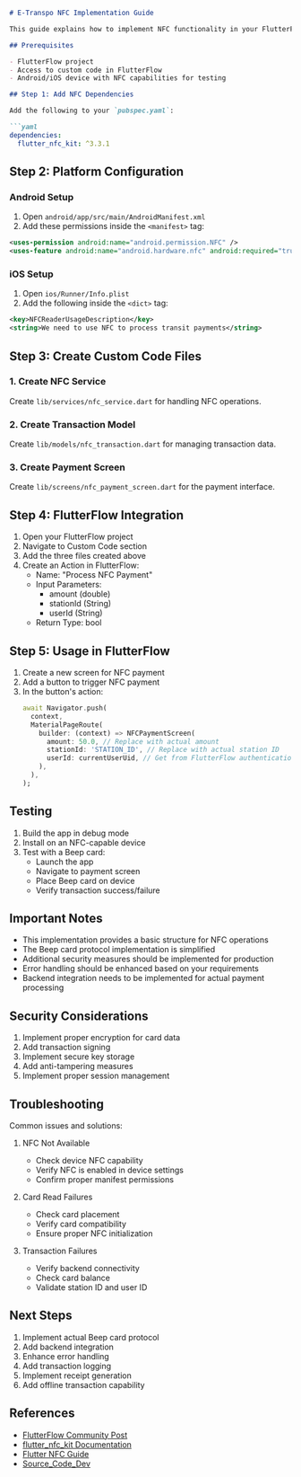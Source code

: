 ```markdown
# E-Transpo NFC Implementation Guide

This guide explains how to implement NFC functionality in your FlutterFlow E-Transpo application for handling Beep card transactions.

## Prerequisites

- FlutterFlow project
- Access to custom code in FlutterFlow
- Android/iOS device with NFC capabilities for testing

## Step 1: Add NFC Dependencies

Add the following to your `pubspec.yaml`:

```yaml
dependencies:
  flutter_nfc_kit: ^3.3.1
```

## Step 2: Platform Configuration

### Android Setup

1. Open `android/app/src/main/AndroidManifest.xml`
2. Add these permissions inside the `<manifest>` tag:

```xml
<uses-permission android:name="android.permission.NFC" />
<uses-feature android:name="android.hardware.nfc" android:required="true" />
```

### iOS Setup

1. Open `ios/Runner/Info.plist`
2. Add the following inside the `<dict>` tag:

```xml
<key>NFCReaderUsageDescription</key>
<string>We need to use NFC to process transit payments</string>
```

## Step 3: Create Custom Code Files

### 1. Create NFC Service
Create `lib/services/nfc_service.dart` for handling NFC operations.

### 2. Create Transaction Model
Create `lib/models/nfc_transaction.dart` for managing transaction data.

### 3. Create Payment Screen
Create `lib/screens/nfc_payment_screen.dart` for the payment interface.

## Step 4: FlutterFlow Integration

1. Open your FlutterFlow project
2. Navigate to Custom Code section
3. Add the three files created above
4. Create an Action in FlutterFlow:
   - Name: "Process NFC Payment"
   - Input Parameters:
     - amount (double)
     - stationId (String)
     - userId (String)
   - Return Type: bool

## Step 5: Usage in FlutterFlow

1. Create a new screen for NFC payment
2. Add a button to trigger NFC payment
3. In the button's action:
   ```dart
   await Navigator.push(
     context,
     MaterialPageRoute(
       builder: (context) => NFCPaymentScreen(
         amount: 50.0, // Replace with actual amount
         stationId: 'STATION_ID', // Replace with actual station ID
         userId: currentUserUid, // Get from FlutterFlow authentication
       ),
     ),
   );
   ```

## Testing

1. Build the app in debug mode
2. Install on an NFC-capable device
3. Test with a Beep card:
   - Launch the app
   - Navigate to payment screen
   - Place Beep card on device
   - Verify transaction success/failure

## Important Notes

- This implementation provides a basic structure for NFC operations
- The Beep card protocol implementation is simplified
- Additional security measures should be implemented for production
- Error handling should be enhanced based on your requirements
- Backend integration needs to be implemented for actual payment processing

## Security Considerations

1. Implement proper encryption for card data
2. Add transaction signing
3. Implement secure key storage
4. Add anti-tampering measures
5. Implement proper session management

## Troubleshooting

Common issues and solutions:

1. NFC Not Available
   - Check device NFC capability
   - Verify NFC is enabled in device settings
   - Confirm proper manifest permissions

2. Card Read Failures
   - Check card placement
   - Verify card compatibility
   - Ensure proper NFC initialization

3. Transaction Failures
   - Verify backend connectivity
   - Check card balance
   - Validate station ID and user ID

## Next Steps

1. Implement actual Beep card protocol
2. Add backend integration
3. Enhance error handling
4. Add transaction logging
5. Implement receipt generation
6. Add offline transaction capability

## References

- [FlutterFlow Community Post](https://community.flutterflow.io/database-and-apis/post/how-to-integrate-nfc-plugin-in-android-and-ios-in-flutterflow-eK6u4RnTNefU5s5)
- [flutter_nfc_kit Documentation](https://pub.dev/packages/flutter_nfc_kit)
- [Flutter NFC Guide](https://flutter.dev/docs/development/platform-integration/platform-channels)
- [Source_Code_Dev](https://github.com/TadashiJei/)

```